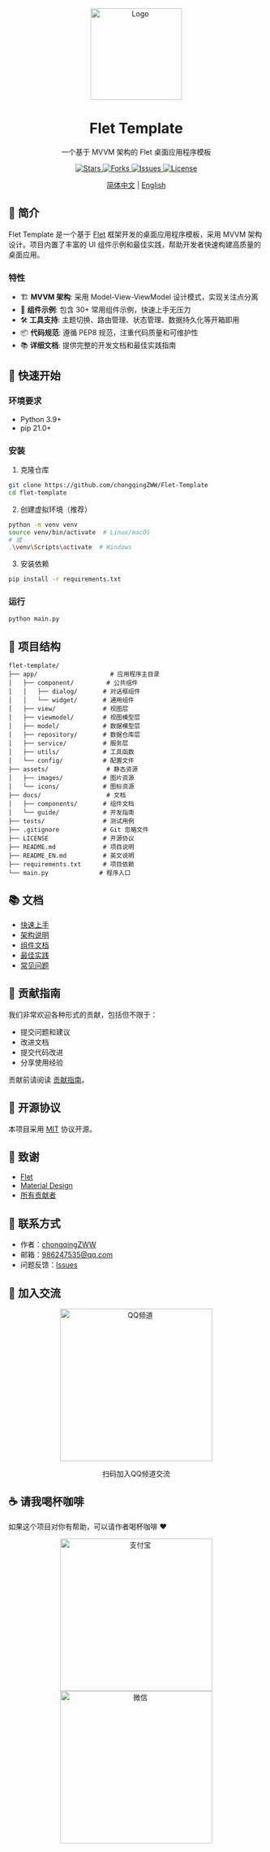 <div align="center">
    <img src="assets/icon.png" alt="Logo" width="180"/>
    <h1>Flet Template</h1>
    <p>一个基于 MVVM 架构的 Flet 桌面应用程序模板</p>
    <p>
        <a href="https://github.com/yourusername/flet-template/stargazers">
            <img src="https://img.shields.io/github/stars/yourusername/flet-template" alt="Stars"/>
        </a>
        <a href="https://github.com/yourusername/flet-template/network/members">
            <img src="https://img.shields.io/github/forks/yourusername/flet-template" alt="Forks"/>
        </a>
        <a href="https://github.com/yourusername/flet-template/issues">
            <img src="https://img.shields.io/github/issues/yourusername/flet-template" alt="Issues"/>
        </a>
        <a href="https://github.com/yourusername/flet-template/blob/main/LICENSE">
            <img src="https://img.shields.io/github/license/yourusername/flet-template" alt="License"/>
        </a>
    </p>
    <p>
        <a href="README.md">简体中文</a> | 
        <a href="README_EN.md">English</a>
    </p>
</div>

## 📖 简介

Flet Template 是一个基于 [Flet](https://flet.dev/) 框架开发的桌面应用程序模板，采用 MVVM 架构设计。项目内置了丰富的 UI 组件示例和最佳实践，帮助开发者快速构建高质量的桌面应用。

### 特性

- 🏗️ **MVVM 架构**: 采用 Model-View-ViewModel 设计模式，实现关注点分离
- 🎨 **组件示例**: 包含 30+ 常用组件示例，快速上手无压力
- 🛠️ **工具支持**: 主题切换、路由管理、状态管理、数据持久化等开箱即用
- 📦 **代码规范**: 遵循 PEP8 规范，注重代码质量和可维护性
- 📚 **详细文档**: 提供完整的开发文档和最佳实践指南

## 🚀 快速开始

### 环境要求

- Python 3.9+
- pip 21.0+

### 安装

1. 克隆仓库
```bash
git clone https://github.com/chongqingZWW/Flet-Template
cd flet-template
```

2. 创建虚拟环境（推荐）
```bash
python -m venv venv
source venv/bin/activate  # Linux/macOS
# 或
.\venv\Scripts\activate  # Windows
```

3. 安装依赖
```bash
pip install -r requirements.txt
```

### 运行

```bash
python main.py
```

## 📂 项目结构

```
flet-template/
├── app/                    # 应用程序主目录
│   ├── component/         # 公共组件
│   │   ├── dialog/       # 对话框组件
│   │   └── widget/       # 通用组件
│   ├── view/             # 视图层
│   ├── viewmodel/        # 视图模型层
│   ├── model/            # 数据模型层
│   ├── repository/       # 数据仓库层
│   ├── service/          # 服务层
│   ├── utils/            # 工具函数
│   └── config/           # 配置文件
├── assets/                # 静态资源
│   ├── images/           # 图片资源
│   └── icons/            # 图标资源
├── docs/                  # 文档
│   ├── components/       # 组件文档
│   └── guide/            # 开发指南
├── tests/                # 测试用例
├── .gitignore            # Git 忽略文件
├── LICENSE               # 开源协议
├── README.md             # 项目说明
├── README_EN.md          # 英文说明
├── requirements.txt      # 项目依赖
└── main.py              # 程序入口
```

## 📚 文档

- [快速上手](docs/guide/getting-started.md)
- [架构说明](docs/guide/architecture.md)
- [组件文档](docs/components/README.md)
- [最佳实践](docs/guide/best-practices.md)
- [常见问题](docs/guide/faq.md)

## 🤝 贡献指南

我们非常欢迎各种形式的贡献，包括但不限于：

- 提交问题和建议
- 改进文档
- 提交代码改进
- 分享使用经验

贡献前请阅读 [贡献指南](CONTRIBUTING.md)。

## 📄 开源协议

本项目采用 [MIT](LICENSE) 协议开源。

## 🙏 致谢

- [Flet](https://flet.dev/)
- [Material Design](https://material.io/)
- [所有贡献者](https://github.com/yourusername/flet-template/graphs/contributors)

## 📮 联系方式

- 作者：[chongqingZWW](https://github.com/chongqingZWW)
- 邮箱：986247535@qq.com 
- 问题反馈：[Issues](https://github.com/chongqingZWW/flet-template/issues)

## 💬 加入交流

<div align="center">
    <img src="assets/qq.jpg" alt="QQ频道" width="300"/>
    <p>扫码加入QQ频道交流</p>
</div>

## ☕ 请我喝杯咖啡

如果这个项目对你有帮助，可以请作者喝杯咖啡 ❤️

<div align="center">
    <img src="assets/ailipay.jpg" alt="支付宝" width="300"/>
    <img src="assets/wechatpay.jpg" alt="微信" width="300"/>
</div>